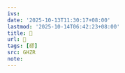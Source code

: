 ```yaml
---
ivs:
date: '2025-10-13T11:30:17+08:00'
lastmod: '2025-10-14T06:42:23+08:00'
title: 󰥊
url: 󰥊
tags: [磟]
src: GHZR
note:
---
```

